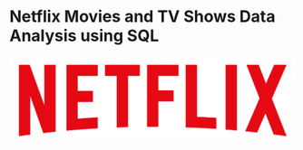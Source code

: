 # Netflix Movies and TV Shows Data Analysis using SQL

![Netflix Logo](https://github.com/Dheeraj-verma16/Netflix-SQL-Project/blob/main/logo.png)
